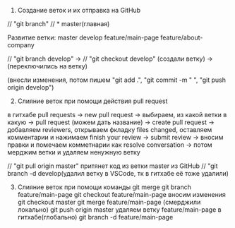1. Создание веток и их отправка на GitHub

// "git branch" // * master(главная)

Развитие ветки:
master
develop
feature/main-page
feature/about-company

// "git branch develop" -> // "git checkout develop"
    (создали ветку)     ->  (переключились на ветку)

(внесли изменения, потом пишем "git add .", "git commit -m " ", "git push origin develop")

2. Слияние веток при помощи действия pull request

в гитхабе pull requests -> new  pull request ->
выбираем, из какой ветки в какую -> pull request (можем дать название) -> create pull request -> добавляем reviewers, открываем фкладку files changed, оставляем комментарии и нажимаем finish your review -> submit review ->
вносим правки и помечаем комметнарии как resolve conversation ->
потом мерджим ветки и удаляем ненужную ветку

// "git pull origin master" притянет код из ветки master из GitHub
// "git branch -d develop(удалил ветку в VSCode, тк в гитхабе её тоже удалили)

3. Слияние веток при помощи команды git merge
git branch feature/main-page
git checkout feature/main-page
вносим изменения
git checkout master
git merge feature/main-page (смерджили локально)
git push origin master
удаляем ветку feature/main-page в гитхабе(глобально)
git branch -d feature/main-page
